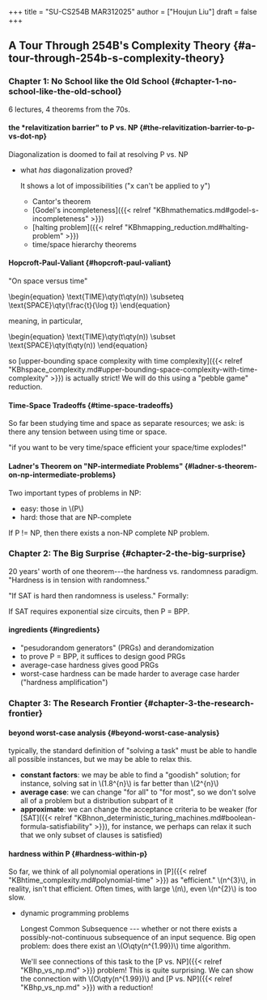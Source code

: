 +++
title = "SU-CS254B MAR312025"
author = ["Houjun Liu"]
draft = false
+++

## A Tour Through 254B's Complexity Theory {#a-tour-through-254b-s-complexity-theory}


### Chapter 1: No School like the Old School {#chapter-1-no-school-like-the-old-school}

6 lectures, 4 theorems from the 70s.


#### the \*relavitization barrier" to P vs. NP {#the-relavitization-barrier-to-p-vs-dot-np}

<div class="theorem"><span>

Diagonalization is doomed to fail at resolving P vs. NP

</span></div>

<!--list-separator-->

-  what _has_ diagonalization proved?

    It shows a lot of impossibilities ("x can't be applied to y")

    -   Cantor's theorem
    -   [Godel's incompleteness]({{< relref "KBhmathematics.md#godel-s-incompleteness" >}})
    -   [halting problem]({{< relref "KBhmapping_reduction.md#halting-problem" >}})
    -   time/space hierarchy theorems


#### Hopcroft-Paul-Valiant {#hopcroft-paul-valiant}

"On space versus time"

<div class="theorem"><span>

\begin{equation}
\text{TIME}\qty(t\qty(n)) \subseteq \text{SPACE}\qty(\frac{t}{\log  t})
\end{equation}

meaning, in particular,

\begin{equation}
\text{TIME}\qty(t\qty(n)) \subset \text{SPACE}\qty(t\qty(n))
\end{equation}

</span></div>

so [upper-bounding space complexity with time complexity]({{< relref "KBhspace_complexity.md#upper-bounding-space-complexity-with-time-complexity" >}}) is actually strict! We will do this using a "pebble game" reduction.


#### Time-Space Tradeoffs {#time-space-tradeoffs}

So far been studying time and space as separate resources; we ask: is there any tension between using time or space.

"if you want to be very time/space efficient your space/time explodes!"


#### Ladner's Theorem on "NP-intermediate Problems" {#ladner-s-theorem-on-np-intermediate-problems}

Two important types of problems in NP:

-   easy: those in \\(P\\)
-   hard: those that are NP-complete

<div class="theorem"><span>

If P != NP, then there exists a non-NP complete NP problem.

</span></div>


### Chapter 2: The Big Surprise {#chapter-2-the-big-surprise}

20 years' worth of one theorem---the hardness vs. randomness paradigm. "Hardness is in tension with randomness."

"If SAT is hard then randomness is useless." Formally:

<div class="theorem"><span>

If SAT requires exponential size circuits, then P = BPP.

</span></div>


#### ingredients {#ingredients}

-   "pesudorandom generators" (PRGs) and derandomization
-   to prove P = BPP, it suffices to design good PRGs
-   average-case hardness gives good PRGs
-   worst-case hardness can be made harder to average case harder ("hardness amplification")


### Chapter 3: The Research Frontier {#chapter-3-the-research-frontier}


#### beyond worst-case analysis {#beyond-worst-case-analysis}

typically, the standard definition of "solving a task" must be able to handle all possible instances, but we may be able to relax this.

-   **constant factors**: we may be able to find a "goodish" solution; for instance, solving sat in \\(1.8^{n}\\) is far better than \\(2^{n}\\)
-   **average case**: we can change "for all" to "for most", so we don't solve all of a problem but a distribution subpart of it
-   **approximate**: we can change the acceptance criteria to be weaker (for [SAT]({{< relref "KBhnon_deterministic_turing_machines.md#boolean-formula-satisfiability" >}}), for instance, we perhaps can relax it such that we only subset of clauses is satisfied)


#### hardness within P {#hardness-within-p}

So far, we think of all polynomial operations in [P]({{< relref "KBhtime_complexity.md#polynomial-time" >}}) as "efficient." \\(n^{3}\\), in reality, isn't that efficient. Often times, with large \\(n\\), even \\(n^{2}\\) is too slow.

<!--list-separator-->

-  dynamic programming problems

    Longest Common Subsequence --- whether or not there exists a possibly-not-continuous subsequence of an input sequence. Big open problem: does there exist an \\(O\qty(n^{1.99})\\) time algorithm.

    We'll see connections of this task to the [P vs. NP]({{< relref "KBhp_vs_np.md" >}}) problem! This is quite surprising. We can show the connection with \\(O\qty(n^{1.99})\\) and [P vs. NP]({{< relref "KBhp_vs_np.md" >}}) with a reduction!
